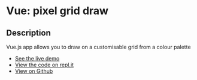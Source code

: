 # Vue: pixel grid draw

## Description
Vue.js app allows you to draw on a customisable grid from a colour palette

+ [See the live demo](https://vue-pixel-grid-draw.rjlevy.repl.co/?target=_blank)
+ [View the code on repl.it](https://repl.it/@rjlevy/vue-pixel-grid-draw/?target=_blank)
+ [View on Github](https://github.com/rolandjlevy/vue-pixel-grid-draw/?target=_blank)
